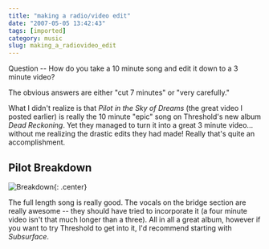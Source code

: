 ```yaml
---
title: "making a radio/video edit"
date: "2007-05-05 13:42:43"
tags: [imported]
category: music
slug: making_a_radiovideo_edit
---
```


Question -- How do you take a 10 minute song and edit it down to a 3 minute
video?

The obvious answers are either "cut 7 minutes" or "very carefully."

What I didn't realize is that <em>Pilot in the Sky of Dreams</em> (the great
video I posted earlier) is really the 10 minute "epic" song on Threshold's new
album <em>Dead Reckoning</em>. Yet they managed to turn it into a great 3 minute
video... without me realizing the drastic edits they had made! Really that's
quite an accomplishment.

## Pilot Breakdown

![Breakdown]({filename}/images/2007/pilot.png){: .center}

The full length song is really good. The vocals on the bridge section are really
awesome -- they should have tried to incorporate it (a four minute video isn't
that much longer than a three). All in all a great album, however if you want to
try Threshold to get into it, I'd recommend starting with <em>Subsurface</em>.
